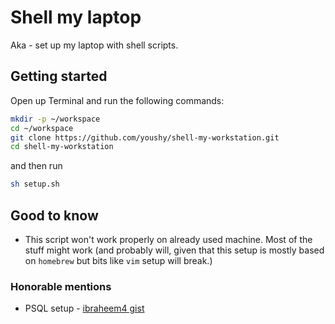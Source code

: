 # Shell my laptop

Aka - set up my laptop with shell scripts.

## Getting started

Open up Terminal and run the following commands:

```bash
mkdir -p ~/workspace
cd ~/workspace
git clone https://github.com/youshy/shell-my-workstation.git
cd shell-my-workstation
```

and then run

```bash
sh setup.sh
```

## Good to know

* This script won't work properly on already used machine. Most of the stuff might work (and probably will, given that this setup is mostly based on `homebrew` but bits like `vim` setup will break.)

### Honorable mentions

* PSQL setup - [ibraheem4 gist](https://gist.github.com/ibraheem4/ce5ccd3e4d7a65589ce84f2a3b7c23a3)

